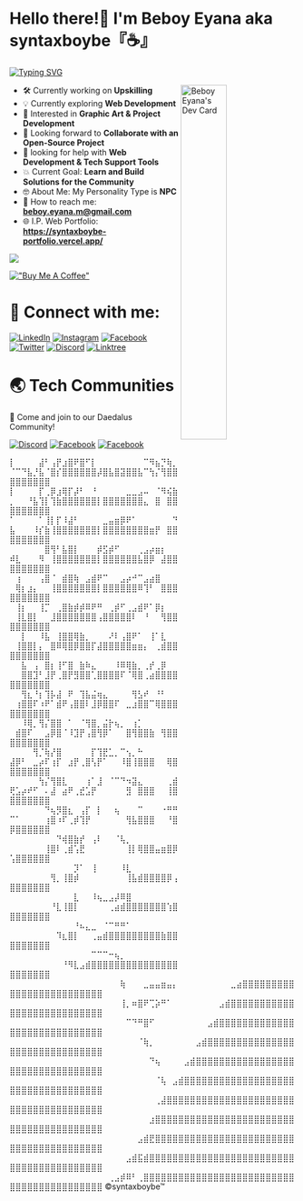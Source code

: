 <!-- <img alt="banner" align="center" width="100%" height="1%" src="./image/banner.png"/> -->

<h1>Hello there!🤙 I'm Beboy Eyana aka syntaxboybe『☕』</h1>

[![Typing SVG](https://readme-typing-svg.demolab.com?font=Fira+Code&weight=600&pause=700&color=15f4ee&vCenter=true&width=685&height=20&lines=I'm+a+Information+Technology+Student;Aspiring+Developer+from+the+Philippines.;~+Cogito,+ergu+sum)](https://git.io/typing-svg)

<a href="https://app.daily.dev/syntax_boybe"><img align="right" src="https://api.daily.dev/devcards/e091829a9dfd42a19fe5adae100780ed.png?r=qo1" width="40%" alt="Beboy Eyana's Dev Card"/></a>

  - 🛠️ Currently working on **Upskilling**
  - 💡 Currently exploring **Web Development**
  - 🤔 Interested in **Graphic Art & Project Development**
  - 🤝 Looking forward to **Collaborate with an Open-Source Project**
  - 🧐 looking for help with **Web Development & Tech Support Tools**
  - 💥 Current Goal: **Learn and Build Solutions for the Community**
  - 🤓 About Me: My Personality Type is **NPC**
  - 📧 How to reach me: **beboy.eyana.m@gmail.com**
  - 🌐 I.P. Web Portfolio: **https://syntaxboybe-portfolio.vercel.app/**

![](https://komarev.com/ghpvc/?username=syntaxboybe&label=Profile%20views&color=0e75b6&style=flat)

[!["Buy Me A Coffee"](https://www.buymeacoffee.com/assets/img/custom_images/orange_img.png)](https://www.buymeacoffee.com/syntaxboybe)

# 🔗 Connect with me:

[![LinkedIn](https://img.shields.io/badge/beboyeyana-0077B5?&logo=linkedin&logoColor=white)](https://www.linkedin.com/in/syntaxboybe)
[![Instagram](https://img.shields.io/badge/syntaxboybe-E4405F?&logo=instagram&logoColor=white)](https://www.instagram.com/syntaxboybe)
[![Facebook](https://img.shields.io/badge/syntaxboybe-2374E1?logo=facebook&logoColor=white)](https://www.facebook.com/syntaxboybe)
[![Twitter](https://img.shields.io/badge/syntaxboybe-1DA1F2?&logo=twitter&logoColor=white)](https://twitter.com/syntaxboybe)
[![Discord](https://img.shields.io/badge/syntaxboybe-%237289DA.svg?logo=discord&logoColor=white)](https://discordapp.com/users/831106489141428275)
[![Linktree](https://img.shields.io/badge/syntaxboybe-0077B5?&logo=linktree&logoColor=white)](https://www.linktr.ee/syntaxboybe)
# 🌏 Tech Communities

🤝 Come and join to our Daedalus Community!

[![Discord](https://img.shields.io/badge/Daedalus-%237289DA.svg?logo=discord&logoColor=white)](https://discord.gg/daedalusdev) 
[![Facebook](https://img.shields.io/badge/daedaluscommunity-2374E1?logo=facebook&logoColor=white)](https://web.facebook.com/groups/241206032249171)
[![Facebook](https://img.shields.io/badge/daedalus-2374E1?logo=facebook&logoColor=white)](https://web.facebook.com/profile.php?id=61551474381616)




⡇⠀⠀⠀⠀⣼⠃⢠⡟⣰⣿⠟⣿⠋⡇⠀⠀⠀⠀⠀⠀⠀⠀⠉⠻⣦⡙⢷⡀⠈⠉⠙⣧⡘⣧⠈⣿⡎⣿⣿⣿⣿⣿⣿⡼⣿⣧⣿⣽⣿⣿⣧⠉⢳⡌⢻⣿⣿⣿⣿⣿⣿⣿⣿⣿
⡇⠀⠀⠀⠀⡏⢀⡿⣰⢿⡏⡼⠃⠀⠘⠀⠀⠀⠀⠀⣀⣀⣠⠤⠀⠈⠻⢮⣷⡀⠀⠀⠘⣧⢹⡇⢹⣷⣿⣿⣿⣿⣿⣿⡇⣿⣿⣿⣿⣿⣿⣿⣄⠀⣿⠀⣿⣿⣿⣿⣿⣿⣿⣿⣿
⠁⠀⠀⠀⠀⠁⢸⡇⡏⠸⣼⠃⠀⠀⠀⠀⣀⣤⣶⡿⠟⠁⠀⠀⠀⠀⠀⠀⠙⣧⠀⠀⠀⠸⡎⣷⢸⣿⣿⣿⣿⣿⣿⣿⡇⣿⣿⣿⣿⣿⣿⣿⣿⣶⡟⠀⣿⣿⣿⣿⣿⣿⣿⣿⣿
⠀⠀⠀⠀⠀⠀⣿⢻⠃⣧⣿⡇⠀⠀⠀⡾⣫⡾⠋⠀⠀⠀⢀⣠⡴⣶⡆⠀⠀⠾⣇⠀⠀⠀⠻⠀⢸⣿⣿⣿⣿⣿⣿⣿⡇⣿⣿⣿⣿⣿⣿⣧⣿⡿⠀⣼⣿⣿⣿⣿⣿⣿⣿⣿⣿
⠀⢰⠀⠀⠀⢠⣿⠈⠀⣾⣿⢷⠀⣠⣾⠟⠉⠀⠀⣠⡴⠚⠉⣠⣴⣿⠀⠀⠀⠀⢿⡆⣰⡄⠀⠀⢸⣿⣿⣿⣿⣿⣿⣿⡇⣿⣿⣿⣿⣿⣿⠿⢹⠃⠀⣿⣿⣿⣿⣿⣿⣿⣿⣿⣿
⠀⢸⡆⠀⠀⢸⡉⠀⢀⣿⣷⡾⡾⠿⠟⠛⠀⢀⡾⠋⢀⣠⣾⠟⠁⡿⡆⠀⠀⠀⢸⣇⣿⡇⠀⠀⣸⣿⣿⣿⣿⣿⣿⣿⢠⣿⣿⣿⣿⣿⠇⠀⠘⠀⠀⢻⣿⣿⣿⣿⣿⣿⣿⣿⣿
⠀⠀⡇⠀⠀⠸⣧⠀⢸⣿⣿⢿⣷⡀⠀⠀⠀⠜⠇⢠⣿⠟⠁⠀⢸⠁⣇⠀⠀⠀⢸⣿⣿⡇⡄⠀⣿⠿⢿⣿⡿⣿⣿⡏⣼⣿⣿⣿⣿⣿⣶⣶⡄⠀⢀⣾⣿⣿⣿⣿⣿⣿⣿⣿⣿
⠀⠀⣧⠀⢠⠀⣿⡆⢸⠋⣿⠀⣷⠷⣄⠀⠀⠀⠸⠿⢿⣷⡀⢀⡞⢀⡿⠀⠀⠀⠀⣿⣿⣹⠃⣸⡟⢀⣿⡟⣻⣿⣿⢁⣿⣿⣿⣿⠏⠈⢿⣿⢀⣴⣿⣿⣿⣿⣿⣿⣿⣿⣿⣿⣿ 
⠀⠀⢻⣆⠘⡆⢹⡧⣼⠀⠟⠀⢹⣧⣬⢶⣄⠀⠀⠀⠀⢻⣣⠞⠀⠘⠃⠀⠀⠀⢰⣿⣿⠏⠰⠟⠁⣾⠟⢠⣿⣿⠇⣸⡿⣿⣿⠏⠀⣀⣰⣿⣿⠉⢿⣿⣿⣿⣿⣿⣿⣿⣿⣿⣿ 
⠀⠀⠸⢿⡀⢻⡌⣿⣿⠀⠁⠀⠈⢻⣿⡀⣬⡗⢦⡀⠀⢰⡁⠀⠀⠀⠀⠀⠀⠀⣾⣿⠏⠀⠀⣠⡿⣿⠈⠸⣹⡟⢠⣿⢻⡿⠁⠀⠀⣿⢻⣿⣿⣷⠀⢻⣿⣿⣿⣿⣿⣿⣿⣿⣿
⠀⠀⠀⠀⢻⡈⢷⡜⣿⠀⠀⠀⠀⠀⡏⢹⣟⣁⡀⠉⢢⡀⠓⠀⠀⠀⠀⠀⠀⣼⡿⠃⠀⣀⡴⠏⢰⡏⠀⣰⡟⢀⣿⢣⡟⠁⠀⠀⠸⣿⢸⣿⣿⣿⠀⠀⢿⣿⣿⣿⣿⣿⣿⣿⣿
⠀⠀⠀⠀⠀⢳⡌⢻⣿⣇⠀⠀⠀⢰⠁⣸⠀⠈⠉⠙⠲⣽⣄⠀⠀⠀⠀⢀⣾⢟⣡⡴⠞⠋⠀⠄⣼⠀⣴⠟⢀⣞⣡⡟⠀⠀⠀⠀⠀⣻⠀⣿⣿⣿⠀⠀⢸⣿⣿⣿⣿⣿⣿⣿⣿ 
⠀⠀⠀⠀⠀⠀⠙⢦⡻⣿⣆⠀⢠⡏⠀⡇⠀⠀⢦⠀⠀⠀⠉⠀⠀⠀⠐⠛⠛⠉⠁⠀⠀⠀⠀⢰⣿⠰⠏⢀⡾⢹⡟⠀⠀⠀⠀⠀⠀⢻⣧⣿⣿⣿⠀⠀⠘⣿⡿⣿⣿⣿⣿⣿⣿ 
⠀⠀⠀⠀⠀⠀⠀⠀⠙⢾⣿⣷⡞⠀⢠⠇⠀⠀⠈⢧⡀⠀⠀⠀⠀⠀⠀⠀⠀⠀⠀⠀⠀⠀⠀⢸⣿⠇⢀⣾⢡⣟⠀⠀⠀⠀⠀⠀⠀⢸⡇⢿⣿⣿⣤⣶⣿⡿⢡⣿⣿⣿⣿⣿⣿ 
⠀⠀⠀⠀⠀⠀⠀⠀⠀⠀⠀⡹⠁⠀⢸⠀⠀⠀⠀⠸⣇⠀⠀⠀⠀⠀⠀⠀⠀⠀⠀⠀⠀⠀⠀⠀⢻⡀⢸⣿⡾⠀⠀⠀⠀⠀⠀⠀⠀⢸⣧⣾⣿⣿⣿⣿⡿⢠⣿⣿⣿⣿⣿⣿⣿ 
⠀⠀⠀⠀⠀⠀⠀⠀⠀⠀⠀⣇⠀⠀⠸⢦⣀⣠⡼⠿⣿⠀⠀⠀⠀⠀⠀⠀⠀⠀⠀⠀⠀⠀⠀⠀⠘⣇⢸⣿⡇⠀⠀⠀⠀⠀⢀⣴⣾⣿⣿⣿⣿⣿⣿⣿⢱⣿⣿⣿⣿⣿⣿⣿⣿ 
⠀⠀⠀⠀⠀⠀⠀⠀⠀⠀⠀⠘⠦⣄⣀⠀⠈⠉⠛⠛⠁⠀⠀⠀⠀⠀⠀⠀⠀⠀⠀⠀⠀⠀⠀⠀⠀⠹⣆⣿⡇⠀⠀⢀⣤⣾⣿⣿⣿⣿⣿⣿⣿⣿⣿⣷⣿⣿⣿⣿⣿⣿⣿⣿⣿ 
⠀⠀⠀⠀⠀⠀⠀⠀⠀⠀⠀⠀⠀⠀⠉⠉⠉⠒⢦⡀⠀⠀⠀⠀⠀⠀⠀⠀⠀⠀⠀⠀⠀⠀⠀⠀⠀⠀⠘⠻⣇⣠⣾⣿⣿⣿⣿⣿⣿⣿⣿⣿⣿⣿⣿⣿⣿⣿⣿⣿⣿⣿⣿⣿⣿ 
⠀⠀⠀⠀⠀⠀⠀⠀⠀⠀⠀⠀⠀⠀⠀⠀⠀⠀⠀⢷⠀⠀⠀⣀⣤⣤⣶⣤⡄⠀⠀⠀⠀⠀⠀⠀⠀⠀⣀⣴⣿⣿⣿⣿⣿⣿⣿⣿⣿⣿⣿⣿⣿⣿⣿⣿⣿⣿⣿⣿⣿⣿⣿⣿⣿
⠀⠀⠀⠀⠀⠀⠀⠀⠀⠀⠀⠀⠀⠀⠀⠀⠀⠀⠀⢸⡀⠶⣿⠟⢉⡵⠛⠁⠀⠀⠀⠀⠀⠀⠀⠀⣠⣾⣿⣿⣿⣿⣿⣿⣿⣿⣿⣿⣿⣿⣿⣿⣿⣿⣿⣿⣿⣿⣿⣿⣿⣿⣿⣿⣿
⠀⠀⠀⠀⠀⠀⠀⠀⠀⠀⠀⠀⠀⠀⠀⠀⠀⠀⠀⠀⠉⠙⠛⣿⠋⠀⠀⠀⠀⠀⠀⠀⠀⠀⣠⣾⣿⣿⣿⣿⣿⣿⣿⣿⣿⣿⣿⣿⣿⣿⣿⣿⣿⣿⣿⣿⣿⣿⣿⣿⣿⣿⣿⣿⣿
⠀⠀⠀⠀⠀⠀⠀⠀⠀⠀⠀⠀⠀⠀⠀⠀⠀⠀⠀⠀⠀⠀⠈⢷⡀⠀⠀⠀⠀⠀⠀⠀⣠⣾⣿⣿⣿⣿⣿⣿⣿⣿⣿⣿⣿⣿⣿⣿⣿⣿⣿⣿⣿⣿⣿⣿⣿⣿⣿⣿⣿⣿⣿⣿⣿
⠀⠀⠀⠀⠀⠀⠀⠀⠀⠀⠀⠀⠀⠀⠀⠀⠀⠀⠀⠀⠀⠀⠀⠀⠙⢦⠀⠀⠀⠀⣠⣾⣿⣿⣿⣿⣿⣿⣿⣿⣿⣿⣿⣿⣿⣿⣿⣿⣿⣿⣿⣿⣿⣿⣿⣿⣿⣿⣿⣿⣿⣿⣿⣿⣿
⠀⠀⠀⠀⠀⠀⠀⠀⠀⠀⠀⠀⠀⠀⠀⠀⠀⠀⠀⠀⠀⠀⠀⠀⠀⠈⢧⠀⣠⣾⣿⣿⣿⣿⣿⣿⣿⣿⣿⣿⣿⣿⣿⣿⣿⣿⣿⣿⣿⣿⣿⣿⣿⣿⣿⣿⣿⣿⣿⣿⣿⣿⣿⣿⣿
⠀⠀⠀⠀⠀⠀⠀⠀⠀⠀⠀⠀⠀⠀⠀⠀⠀⠀⠀⠀⠀⠀⠀⠀⠀⢀⣼⣿⣿⣿⣿⣿⣿⣿⣿⣿⣿⣿⣿⣿⣿⣿⣿⣿⣿⣿⣿⣿⣿⣿⣿⣿⣿⣿⣿⣿⣿⣿⣿⣿⣿⣿⣿⣿⣿
⠀⠀⠀⠀⠀⠀⠀⠀⠀⠀⠀⠀⠀⠀⠀⠀⠀⠀⠀⠀⠀⠀⠀⠀⣰⣿⣿⣿⣿⣿⣿⣿⣿⣿⣿⣿⣿⣿⣿⣿⣿⣿⣿⣿⣿⣿⣿⣿⣿⣿⣿⣿⣿⣿⣿⣿⣿⣿⣿⣿⣿⣿⣿⣿⣿
⠀⠀⠀⠀⠀⠀⠀⠀⠀⠀⠀⠀⠀⠀⠀⠀⠀⠀⠀⠀⠀⠀⣠⣾⣟⣿⣿⣿⣿⣿⣿⣿⣿⣿⣿⣿⣿⣿⣿⣿⣿⣿⣿⣿⣿⣿⣿⣿⣿⣿⣿⣿⣿⣿⣿⣿⣿⣿⣿⣿⣿⣿⣿⣿⣿
⠀⠀⠀⠀⠀⠀⠀⠀⠀⠀⠀⠀⠀⠀⠀⠀⠀⠀⠀⠀⣠⣾⣯⣾⣿⣿⣿⣿⣿⣿⣿⣿⣿⣿⣿⣿⣿⣿⣿⣿⣿⣿⣿⣿⣿⣿⣿⣿⣿⣿⣿⣿⣿⣿⣿⣿⣿⣿⣿⣿⣿⣿⣿⣿⣿
⠀⠀⠀⠀⠀⠀⠀⠀⠀⠀⠀⠀⠀⠀⠀⠀⠀⢀⣠⡾⠿⠃⢀⣿⣿⣿⣿⣿⣿⣿⣿⣿⣿⣿⣿⣿⣿⣿⣿⣿⣿⣿⣿⣿⣿⣿⣿⣿⣿⣿⣿⣿⣿⣿⣿⣿⣿⣿⣿⣿⣿⣿⣿⣿⣿
      ©syntaxboybe™
